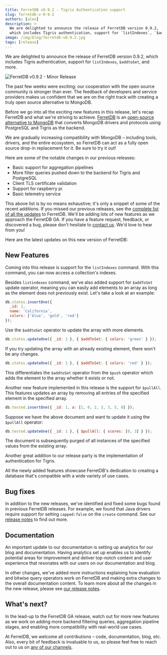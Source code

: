 ```yaml
---
title: FerretDB v0.9.2 - Tigris Authentication support
slug: ferretdb-v-0-9-2
authors: [alex]
description: >
  We are delighted to announce the release of FerretDB version 0.9.2,
  which includes Tigris authentication, support for `listIndexes`, `$addtoSet`, and more.
image: /img/blog/ferretdb-v0.9.2.jpg
tags: [release]
---
```


We are delighted to announce the release of FerretDB version 0.9.2, which includes Tigris authentication, support for `listIndexes`, `$addtoSet`, and more.

![FerretDB v0.9.2 - Minor Release](/img/blog/ferretdb-v0.9.2.jpg)

<!--truncate-->

The past few weeks were exciting: our cooperation with the open source community is stronger than ever.
The feedback of developers and service providers makes us confident that we are on the right track with creating a truly open source alternative to MongoDB.

Before we go into all the exciting new features in this release, let's recap FerretDB and what we're striving to achieve.
[FerretDB](https://www.ferretdb.io/) is an [open-source alternative to MongoDB](https://blog.ferretdb.io/5-database-alternatives-mongodb-2023/) that converts MongoDB drivers and protocols using PostgreSQL and Tigris as the backend.

We are gradually increasing compatibility with MongoDB – including tools, drivers, and the entire ecosystem, so FerretDB can act as a fully open source drop-in replacement for it.
Be sure to try it out!

Here are some of the notable changes in our previous releases:

- Basic support for aggregation pipelines
- More filter queries pushed down to the backend for Tigris and PostgreSQL
- Client TLS certificate validation
- Support for raspberry pi
- Basic telemetry service

This above list is by no means exhaustive; it's only a snippet of some of the recent additions.
If you missed our previous releases, see the [complete list of all the updates](https://github.com/FerretDB/FerretDB/releases/) to FerretDB.
We'll be adding lots of new features as we approach the FerretDB GA.
If you have a feature request, feedback, or discovered a bug, please don't hesitate to [contact us](https://docs.ferretdb.io/#community).
We'd love to hear from you!

Here are the latest updates on this new version of FerretDB:

## New Features

Coming into this release is support for the `listIndexes` command.
With this command, you can now access a collection's indexes.

Besides `listindexes` command, we've also added support for `$addToSet` update operator, meaning you can easily add elements to an array as long as the element does not previously exist.
Let's take a look at an example:

```js
db.states.insertOne({
  _id: 1,
  name: 'California',
  colors: ['blue', 'gold', 'red']
});
```

Use the `$addtoSet` operator to update the array with more elements.

```js
db.states.updateOne({ _id: 1 }, { $addToSet: { colors: 'green' } });
```

If you try updating the array with an already existing element, there won't be any changes.

```js
db.states.updateOne({ _id: 1 }, { $addToSet: { colors: 'red' } });
```

This differentiates the `$addtoSet` operator from the `$push` operator which adds the element to the array whether it exists or not.

Another new feature implemented in this release is the support for `$pullAll`.
This features updates an array by removing all entries of the specified element in the specified array.

```js
db.tested.insertOne({ _id: 1, a: [1, 0, 2, 3, 3, 5, 0] });
```

Suppose we have the above document and want to update it using the `$pullAll` operator:

```js
db.tested.updateOne({ _id: 1 }, { $pullAll: { scores: [0, 3] } });
```

The document is subsequently purged of all instances of the specified values from the existing array.

Another great addition to our release party is the implementation of authentication for Tigris.

All the newly added features showcase FerretDB's dedication to creating a database that's compatible with a wide variety of use cases.

## Bug fixes

In addition to the new releases, we've identified and fixed some bugs found in previous FerretDB releases.
For example, we found that Java drivers require support for setting `capped:false` on the `create` command.
See our [release notes](https://github.com/FerretDB/FerretDB/releases/tag/v0.9.2) to find out more.

## Documentation

An important update to our documentation is setting up analytics for our blog and documentation.
Having analytics set up enables us to identify potential areas for improvement and deliver top-notch content and user experience that resonates with our users on our documentation and blog.

In other changes, we've added more instructions explaining how evaluation and bitwise query operators work on FerretDB and making extra changes to the overall documentation content.
To learn more about all the changes in the new release, please see [our release notes](https://github.com/FerretDB/FerretDB/releases/tag/v0.9.2).

## What's next?

In the lead-up to the FerretDB GA release, watch out for more new features as we work on adding more backend filtering queries, aggregation pipeline stages, and enabling more compatibility with real-world use cases.

At FerretDB, we welcome all contributions – code, documentation, blog, etc.
Also, every bit of feedback is invaluable to us, so please feel free to reach out to us on [any of our channels](https://docs.ferretdb.io/#community).
